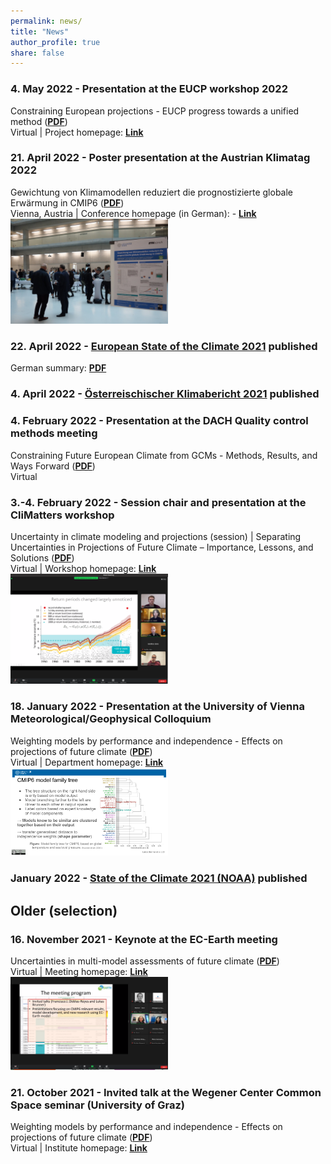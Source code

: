 ```yaml
---
permalink: news/
title: "News"
author_profile: true
share: false
---
```


<!-- Upcoming -->
<!-- -------- -->




<!-- 2022 -->
<!-- ---- -->

### 4. May 2022 - Presentation at the EUCP workshop 2022
Constraining European projections - EUCP progress towards a unified method (<a
href="https://raw.githubusercontent.com/lukasbrunner/lukasbrunner_data/main/presentations/202205_presentation_constraining_EUCP.pdf" target="_blank"><b>PDF</b></a>)
<br>
Virtual | Project homepage: <a
href="https://www.eucp-project.eu/" target="_blank"><b>Link</b></a>
<!-- <img src="" width="50%"> -->


### 21. April 2022 - Poster presentation at the Austrian Klimatag 2022
Gewichtung von Klimamodellen reduziert die prognostizierte globale Erwärmung in CMIP6 (<a
href="https://raw.githubusercontent.com/lukasbrunner/lukasbrunner_data/main/presentations/202204_poster_klimatag.pdf" target="_blank"><b>PDF</b></a>)
<br>
Vienna, Austria | Conference homepage (in German): - <a
href="https://ccca.ac.at/dialogformate/oesterreichischer-klimatag/klimatag-2022" target="_blank"><b>Link</b></a>
<br>
<img src="https://raw.githubusercontent.com/lukasbrunner/lukasbrunner_data/main/presentations/Klimatag_pic.jpeg" width="50%">


### 22. April 2022 - <a href="https://climate.copernicus.eu/esotc/2021" target="_blank"><b>European State of the Climate 2021</b></a> published
German summary: <a
href="https://climate.copernicus.eu/sites/default/files/custom-uploads/ESOTC2021/Europe/Summary%20graphics-branded/C3S_ESOTC_PressRelease_final_GER.pdf" target="_blank"><b>PDF</b></a>


### 4. April 2022 - <a href="https://ccca.ac.at/wissenstransfer/klimastatusbericht/klimastatusbericht-2021" target="_blank"><b>Österreischischer Klimabericht 2021</b></a> published


### 4. February 2022 - Presentation at the DACH Quality control methods meeting
Constraining Future European Climate from GCMs - Methods, Results, and Ways Forward (<a
href="https://raw.githubusercontent.com/lukasbrunner/lukasbrunner_data/main/presentations/202202_presentation_DACH.pdf" target="_blank"><b>PDF</b></a>)<br>
Virtual


### 3.-4. February 2022 - Session chair and presentation at the CliMatters workshop
Uncertainty in climate modeling and projections (session) | Separating Uncertainties in Projections of Future Climate – Importance, Lessons, and Solutions (<a
href="https://raw.githubusercontent.com/lukasbrunner/lukasbrunner_data/main/presentations/202202_presentation_CliMatters_public.pdf" target="_blank"><b>PDF</b></a>)
<br>
Virtual | Workshop homepage: <a
href="https://dk-climate-change.uni-graz.at/de/ausbildungsprogramm/lehre-workshops/final-workshop/" target="_blank"><b>Link</b></a>
<br>
<img src="https://raw.githubusercontent.com/lukasbrunner/lukasbrunner_data/main/presentations/CliMatters_pic.png" width="50%">


### 18. January 2022 - Presentation at the University of Vienna Meteorological/Geophysical Colloquium
Weighting models by performance and independence - Effects on projections of future climate (<a
href="https://raw.githubusercontent.com/lukasbrunner/lukasbrunner_data/main/presentations/202201_presentation_UniWien_public.pdf" target="_blank"><b>PDF</b></a>)
<br>
Virtual | Department homepage: <a href="https://img.univie.ac.at/en/" target="_blank"><b>Link</b></a>
<br>
<img src="https://raw.githubusercontent.com/lukasbrunner/lukasbrunner_data/main/presentations/202201_presentation_UniWien_public_pic.png" width="50%">


### January 2022 - <a href="https://www.ncdc.noaa.gov/sotc/global/202113State" target="_blank"><b>State of the Climate 2021 (NOAA)</b></a> published



Older (selection)
-----------------

### 16. November 2021 - Keynote at the EC-Earth meeting
Uncertainties in multi-model assessments of future climate (<a href="https://raw.githubusercontent.com/lukasbrunner/lukasbrunner_data/main/presentations/202111_presentation_MMEs_EC-Earth_public.pdf" target="_blank"><b>PDF</b></a>)
<br>
Virtual | Meeting homepage: <a
href="http://www.ec-earth.org/community/meetings/virtual-meeting-november-2021/" target="_blank"><b>Link</b></a>
<br>
<img src="https://raw.githubusercontent.com/lukasbrunner/lukasbrunner_data/main/presentations/202111_presentation_MMEs_EC-Earth_public_pic2.png" width="50%">


### 21. October 2021 - Invited talk at the Wegener Center Common Space seminar (University of Graz)
Weighting models by performance and independence - Effects on projections of future climate (<a
href="https://raw.githubusercontent.com/lukasbrunner/lukasbrunner_data/main/presentations/202110_presentation_model_weighting_WEGC.pdf" target="_blank"><b>PDF</b></a>)
<br>
Virtual | Institute homepage: <a
href="https://wegcenter.uni-graz.at/en/" target="_blank"><b>Link</b></a>
